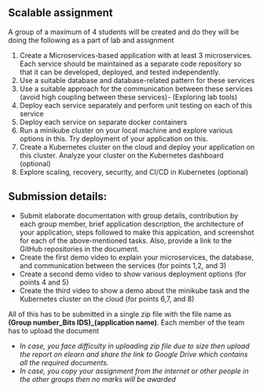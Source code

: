 ## Scalable assignment

A group of a maximum of 4 students will be created and do they will be doing the following as a part of lab and assignment
1. Create a Microservices-based application with at least 3 microservices. Each service should be maintained as a separate code repository so that it can be developed, deployed, and tested independently. 
2. Use a suitable database and database-related pattern for these services
3. Use a suitable approach for the communication between these services (avoid high coupling between these services)- (Exploring lab tools)
4. Deploy each service separately and perform unit testing on each of this service
5. Deploy each service on separate docker containers 
6. Run a minikube cluster on your local machine and explore various options in this. Try deployment of your application on this.
7. Create a Kubernetes cluster on the cloud and deploy your application on this cluster. Analyze your cluster on the Kubernetes dashboard (optional)
8. Explore scaling, recovery, security, and CI/CD in Kubernetes (optional)

## Submission details:
* Submit elaborate documentation with group details, contribution by each group member, brief application description, the architecture of your application, steps followed to make this appication, and screenshot for each of the above-mentioned tasks. Also, provide a link to the GitHub repositories in the document.
* Create the first demo video to explain your microservices, the database, and communication between the services (for points 1,2, and 3)
* Create a second demo video to show various deployment options (for points 4 and 5)
* Create the third video to show a demo about the minikube task and the Kubernetes cluster on the cloud (for points 6,7, and 8)

All of this has to be submitted in a single zip file with the file name as **(Group number_Bits IDS)_(application name)**. Each member of the team has to upload the document

* *In case, you face difficulty in uploading zip file due to size then upload the report on elearn and share the link to Google Drive which contains all the required documents.*
* *In case, you copy your assignment from the internet or other people in the other groups then no marks will be awarded*

